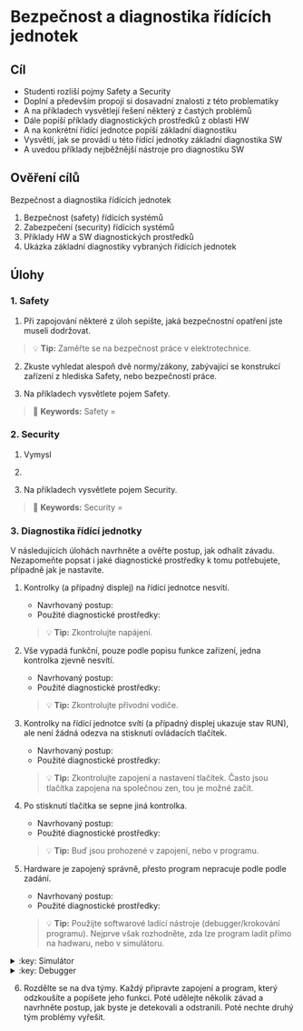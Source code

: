 [Co dodělat ]: #
[nic ]: #



# Bezpečnost a diagnostika řídících jednotek

## Cíl
-	Studenti rozliší pojmy Safety a Security
-   Doplní a především propojí si dosavadní znalosti z této problematiky
-   A na příkladech vysvětlejí řešení některý z častých problémů
-   Dále popíší příklady diagnostických prostředků z oblasti HW
-   A na konkrétní řídící jednotce popíší základní diagnostiku
-   Vysvětlí, jak se provádí u této řídící jednotky základní diagnostika SW
-   A uvedou příklady nejběžnější nástroje pro diagnostiku SW

## Ověření cílů

Bezpečnost a diagnostika řídících jednotek

1. Bezpečnost (safety) řídících systémů
2. Zabezpečení (security) řídících systémů
3. Příklady HW a SW diagnostických prostředků
4. Ukázka základní diagnostiky vybraných řídících jednotek

## Úlohy

### 1. Safety

1. Při zapojování některé z úloh sepište, jaká bezpečnostní opatření jste museli dodržovat.

> :bulb: **Tip:** Zaměřte se na bezpečnost práce v elektrotechnice.

2. Zkuste vyhledat alespoň dvě normy/zákony, zabývající se konstrukcí zařízení z hlediska Safety, nebo bezpečností práce.

3. Na příkladech vysvětlete pojem Safety.

> :key: **Keywords:** Safety = 


### 2. Security

1. Vymysl

2. 

3. Na příkladech vysvětlete pojem Security.

> :key: **Keywords:** Security = 


### 3. Diagnostika řídící jednotky

V následujících úlohách navrhněte a ověřte postup, jak odhalit závadu. Nezapomeňte popsat i jaké diagnostické prostředky k tomu potřebujete, případně jak je nastavíte.

1. Kontrolky (a případný displej) na řídící jednotce nesvítí.
    - Navrhovaný postup:
    - Použité diagnostické prostředky:
    > :bulb: **Tip:** Zkontrolujte napájení.

2. Vše vypadá funkční, pouze podle popisu funkce zařízení, jedna kontrolka zjevně nesvítí.
    - Navrhovaný postup:
    - Použité diagnostické prostředky:
    > :bulb: **Tip:** Zkontrolujte přívodní vodiče.

3. Kontrolky na řídící jednotce svítí (a případný displej ukazuje stav RUN), ale není žádná odezva na stisknutí ovládacích tlačítek.
    - Navrhovaný postup:
    - Použité diagnostické prostředky:
    > :bulb: **Tip:** Zkontrolujte zapojení a nastavení tlačítek. Často jsou tlačítka zapojena na společnou zen, tou je možné začít.

4. Po stisknutí tlačítka se sepne jiná kontrolka.
    - Navrhovaný postup:
    - Použité diagnostické prostředky:
    > :bulb: **Tip:** Buď jsou prohozené v zapojení, nebo v programu.

5. Hardware je zapojený správně, přesto program nepracuje podle podle zadání.
    - Navrhovaný postup:
    - Použité diagnostické prostředky:
    > :bulb: **Tip:** Použijte softwarové ladící nástroje (debugger/krokování programu). Nejprve však rozhodněte, zda lze program ladit přímo na hadwaru, nebo v simulátoru. 


<details>
  <summary> :key: Simulátor</summary>
  Např. www.wokwi.com, simulator PLC v programovacím prostředí Mosaic, apod.
  [Simulation software 1](https://en.wikipedia.org/wiki/Simulation_software)
  <a href="https://en.wikipedia.org/wiki/Simulation_software">Simulation software 2</a>
</details>


<details>
  <summary> :key: Debugger</summary>
  Význam slova.
</details>

6. Rozdělte se na dva týmy. Každý připravte zapojení a program, který odzkoušíte a popíšete jeho funkci. Poté udělejte několik závad a navrhněte postup, jak byste je detekovali a odstranili. Poté nechte druhý tým problémy vyřešit.



